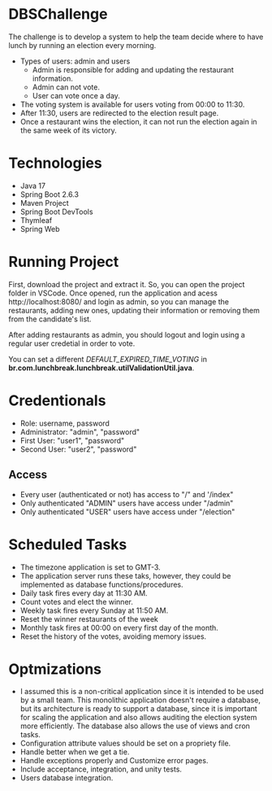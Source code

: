 # DBSChallenge
The challenge is to develop a system to help the team decide where to have lunch by running an election every morning.

- Types of users: admin and users
  - Admin is responsible for adding and updating the restaurant information.
  - Admin can not vote.
  - User can vote once a day.
- The voting system is available for users voting from 00:00 to 11:30.
- After 11:30, users are redirected to the election result page.
- Once a restaurant wins the election, it can not run the election again in the same week of its victory.

# Technologies
 - Java 17
 - Spring Boot 2.6.3
 - Maven Project
 - Spring Boot DevTools
 - Thymleaf
 - Spring Web
 
# Running Project
First, download the project and extract it. So, you can open the project folder in VSCode.
Once opened, run the application and acess http://localhost:8080/ and login as admin, so you can manage the restaurants, adding new ones, updating their information or removing them from the candidate's list.

After adding restaurants as admin, you should logout and login using a regular user credetial in order to vote.

You can set a different *DEFAULT_EXPIRED_TIME_VOTING* in **br.com.lunchbreak.lunchbreak.utilValidationUtil.java**.

# Credentionals
 - Role: username, password
  - Administrator: "admin", "password"
  - First User: "user1", "password"
  - Second User: "user2", "password"

## Access
 - Every user (authenticated or not) has access to "/" and '/index"
 - Only authenticated "ADMIN" users have access under "/admin"
 - Only authenticated "USER" users have access under "/election"

# Scheduled Tasks
 - The timezone application is set to GMT-3.
 - The application server runs these taks, however, they could be implemented as database functions/procedures.
 - Daily task fires every day at 11:30 AM.
  - Count votes and elect the winner.
 - Weekly task fires every Sunday at 11:50 AM.
  - Reset the winner restaurants of the week
 - Monthly task fires at 00:00 on every first day of the month.
  - Reset the history of the votes, avoiding memory issues.

# Optmizations
 - I assumed this is a non-critical application since it is intended to be used by a small team. This monolithic application doesn't require a database, but its architecture is ready to support a database, since it is important for scaling the application and also allows auditing the election system more efficiently. The database also allows the use of views and cron tasks.
 - Configuration attribute values should be set on a propriety file.
 - Handle better when we get a tie.
 - Handle exceptions properly and Customize error pages.
 - Include acceptance, integration, and unity tests.
 - Users database integration.
